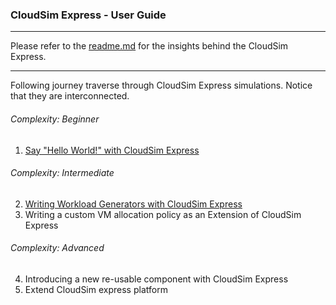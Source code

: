 ### CloudSim Express - User Guide

---

Please refer to the [readme.md](/README.md) for the insights behind the CloudSim Express.

---

Following journey traverse through CloudSim Express simulations. Notice that they are interconnected.

###### _Complexity: Beginner_
1. [Say "Hello World!" with CloudSim Express](examples%2Fhello-world-example%2Fhello-world-simulation.md)
###### _Complexity: Intermediate_
2. [Writing Workload Generators with CloudSim Express](examples%2Fwriting-workload-generators-example%2Fwriting-workload-generators.md)
3. Writing a custom VM allocation policy as an Extension of CloudSim Express
###### _Complexity: Advanced_
4. Introducing a new re-usable component with CloudSim Express
5. Extend CloudSim express platform
